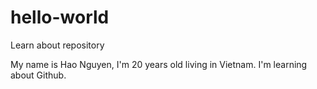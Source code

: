 # hello-world
Learn about repository

My name is Hao Nguyen, I'm 20 years old living in Vietnam. I'm learning about Github.
